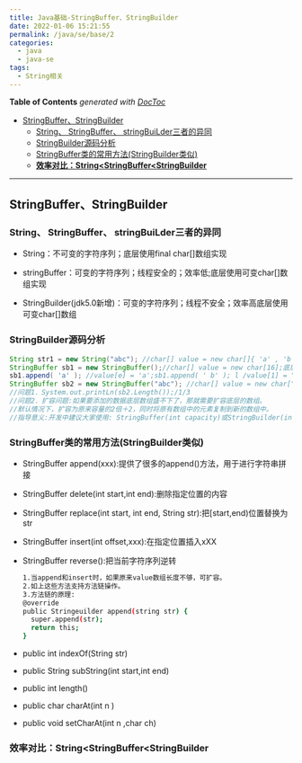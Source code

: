 ```yaml
---
title: Java基础-StringBuffer、StringBuilder
date: 2022-01-06 15:21:55
permalink: /java/se/base/2
categories: 
  - java
  - java-se
tags: 
  - String相关
---
```

<!-- START doctoc generated TOC please keep comment here to allow auto update -->
<!-- DON'T EDIT THIS SECTION, INSTEAD RE-RUN doctoc TO UPDATE -->
**Table of Contents**  *generated with [DocToc](https://github.com/thlorenz/doctoc)*

- [StringBuffer、StringBuilder](#stringbufferstringbuilder)
  - [String、 StringBuffer、 stringBuiLder三者的异同](#string-stringbuffer-stringbuilder%E4%B8%89%E8%80%85%E7%9A%84%E5%BC%82%E5%90%8C)
  - [StringBuilder源码分析](#stringbuilder%E6%BA%90%E7%A0%81%E5%88%86%E6%9E%90)
  - [StringBuffer类的常用方法(StringBuilder类似)](#stringbuffer%E7%B1%BB%E7%9A%84%E5%B8%B8%E7%94%A8%E6%96%B9%E6%B3%95stringbuilder%E7%B1%BB%E4%BC%BC)
  - [**效率对比：String<StringBuffer<StringBuilder**](#%E6%95%88%E7%8E%87%E5%AF%B9%E6%AF%94stringstringbufferstringbuilder)

<!-- END doctoc generated TOC please keep comment here to allow auto update -->

---



## StringBuffer、StringBuilder

### String、 StringBuffer、 stringBuiLder三者的异同

- String：不可变的字符序列；底层使用final char[]数组实现

- stringBuffer：可变的字符序列；线程安全的；效率低;底层使用可变char[]数组实现

- StringBuilder(jdk5.0新增)：可变的字符序列；线程不安全；效率高底层使用可变char[]数组

### StringBuilder源码分析

```java
String str1 = new String("abc"); //char[] value = new char[]{ 'a' , 'b', ' c' };
StringBuffer sb1 = new StringBuffer();//char[] value = new char[16];底层创建了一个长度system.out.printLn(sb1.Length());//
sb1.append( 'a' ); //value[e] = 'a';sb1.append( ' b' ); l /value[1] = "b ';
StringBuffer sb2 = new StringBuffer("abc"); //char[] value = new char["abc".Length()+16]
//问题1．System.out.printLn(sb2.Length());/1/3
//问题2．扩容问题:如果要添加的数据底层数组盛不下了，那就需要扩容底层的数组。
//默认情况下，扩容为原来容量的2倍＋2，同时将原有数组中的元素复制到新的数组中。
//指导意义:开发中建议大家使用: StringBuffer(int capacity)或StringBuilder(int capacity)来避免频繁扩容
```

### StringBuffer类的常用方法(StringBuilder类似)

- StringBuffer append(xxx):提供了很多的append()方法，用于进行字符串拼接

- StringBuffer delete(int start,int end):删除指定位置的内容

- StringBuffer replace(int start, int end, String str):把[start,end)位置替换为str

- StringBuffer insert(int offset,xxx):在指定位置插入xXX

- StringBuffer reverse():把当前字符序列逆转

  ```bash
  1.当append和insert时，如果原来value数组长度不够，可扩容。
  2.如上这些方法支持方法链操作。
  3.方法链的原理:
  @override
  public Stringeuilder append(string str) {
  	super.append(str);
  	return this;
  }
  ```

- public int indexOf(String str)

- public String subString(int start,int end)

- public int length()

- public char charAt(int n )

- public void setCharAt(int n ,char ch)

### **效率对比：String<StringBuffer<StringBuilder**
